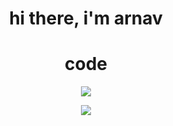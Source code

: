 <h1 align="center">
  hi there, i'm arnav
</h1>

<h1 align="center">
  code
</h1>

<div align="center">
  <img src="https://img.shields.io/badge/python-3670A0?style=for-the-badge&logo=python&logoColor=ffdd54"/>
</div>

<p align="center">
  <a href="https://skillicons.dev">
    <img src="https://skillicons.dev/icons?i=androidstudio,aws,express,firebase,flask,git,java,js,materialui,matlab,mongodb,nextjs,nodejs,postman,py,raspberrypi,react,unity,vercel,bash&theme=dark&perline=5" />
  </a>
</p>
